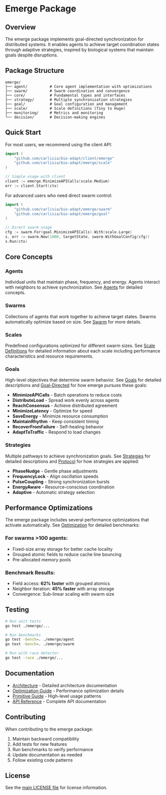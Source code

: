 # Emerge Package

## Overview

The emerge package implements goal-directed synchronization for distributed systems. It enables agents to achieve target coordination states through adaptive strategies, inspired by biological systems that maintain goals despite disruptions.

## Package Structure

```
emerge/
├── agent/          # Core agent implementation with optimizations
├── swarm/          # Swarm coordination and convergence
├── core/           # Fundamental types and interfaces
├── strategy/       # Multiple synchronization strategies
├── goal/           # Goal configuration and management
├── scale/          # Scale definitions (Tiny to Huge)
├── monitoring/     # Metrics and monitoring
└── decision/       # Decision-making engines
```

## Quick Start

For most users, we recommend using the client API:

```go
import (
    "github.com/carlisia/bio-adapt/client/emerge"
    "github.com/carlisia/bio-adapt/emerge/scale"
)

// Simple usage with client
client := emerge.MinimizeAPICalls(scale.Medium)
err := client.Start(ctx)
```

For advanced users who need direct swarm control:

```go
import (
    "github.com/carlisia/bio-adapt/emerge/swarm"
    "github.com/carlisia/bio-adapt/emerge/goal"
)

// Direct swarm usage
cfg := swarm.For(goal.MinimizeAPICalls).With(scale.Large)
s, err := swarm.New(1000, targetState, swarm.WithGoalConfig(cfg))
s.Run(ctx)
```

## Core Concepts

### Agents

Individual units that maintain phase, frequency, and energy. Agents interact with neighbors to achieve synchronization. See [Agents](../concepts/agents.md) for detailed concepts.

### Swarms

Collections of agents that work together to achieve target states. Swarms automatically optimize based on size. See [Swarm](../concepts/swarm.md) for more details.

### Scales

Predefined configurations optimized for different swarm sizes. See [Scale Definitions](scales.md) for detailed information about each scale including performance characteristics and resource requirements.

### Goals

High-level objectives that determine swarm behavior. See [Goals](../concepts/goals.md) for detailed descriptions and [Goal-Directed](goal-directed.md) for how emerge pursues these goals:

- **MinimizeAPICalls** - Batch operations to reduce costs
- **DistributeLoad** - Spread work evenly across agents
- **ReachConsensus** - Achieve distributed agreement
- **MinimizeLatency** - Optimize for speed
- **SaveEnergy** - Minimize resource consumption
- **MaintainRhythm** - Keep consistent timing
- **RecoverFromFailure** - Self-healing behavior
- **AdaptToTraffic** - Respond to load changes

### Strategies

Multiple pathways to achieve synchronization goals. See [Strategies](../concepts/strategies.md) for detailed descriptions and [Protocol](protocol.md) for how strategies are applied:

- **PhaseNudge** - Gentle phase adjustments
- **FrequencyLock** - Align oscillation speeds
- **PulseCoupling** - Strong synchronization bursts
- **EnergyAware** - Resource-conscious coordination
- **Adaptive** - Automatic strategy selection

## Performance Optimizations

The emerge package includes several performance optimizations that activate automatically. See [Optimization](optimization.md) for detailed benchmarks:

### For swarms >100 agents:

- Fixed-size array storage for better cache locality
- Grouped atomic fields to reduce cache line bouncing
- Pre-allocated memory pools

### Benchmark Results:

- Field access: **62% faster** with grouped atomics
- Neighbor iteration: **45% faster** with array storage
- Convergence: Sub-linear scaling with swarm size

## Testing

```bash
# Run unit tests
go test ./emerge/...

# Run benchmarks
go test -bench=. ./emerge/agent
go test -bench=. ./emerge/swarm

# Run with race detector
go test -race ./emerge/...
```

## Documentation

- [Architecture](architecture.md) - Detailed architecture documentation
- [Optimization Guide](optimization.md) - Performance optimization details
- [Primitive Guide](primitive.md) - High-level usage patterns
- [API Reference](https://pkg.go.dev/github.com/carlisia/bio-adapt/emerge) - Complete API documentation

## Contributing

When contributing to the emerge package:

1. Maintain backward compatibility
2. Add tests for new features
3. Run benchmarks to verify performance
4. Update documentation as needed
5. Follow existing code patterns

## License

See the [main LICENSE file](../../LICENSE) for license information.

